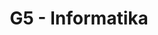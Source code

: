 ---
title: G5 - Informatika
subject: Informatika
layout: subject
json_file: g5
summary: "Přehled všech témat pro informatika v G5 popořadě:"
---